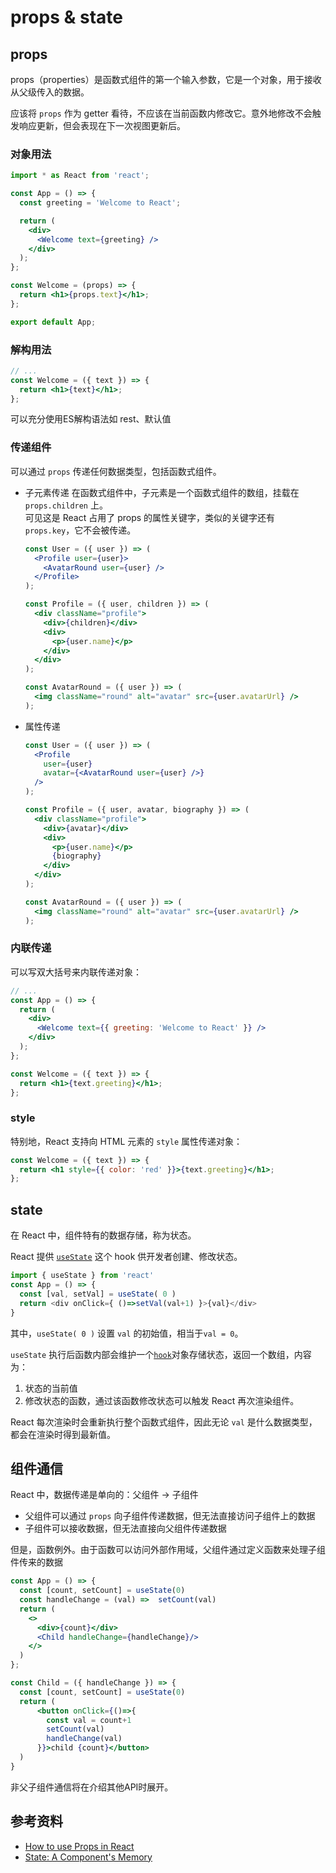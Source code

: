 # props & state
## props

props（properties）是函数式组件的第一个输入参数，它是一个对象，用于接收从父级传入的数据。

应该将 `props` 作为 getter 看待，不应该在当前函数内修改它。意外地修改不会触发响应更新，但会表现在下一次视图更新后。

### 对象用法
  ```jsx
  import * as React from 'react';
  
  const App = () => {
    const greeting = 'Welcome to React';
  
    return (
      <div>
        <Welcome text={greeting} />
      </div>
    );
  };
  
  const Welcome = (props) => {
    return <h1>{props.text}</h1>;
  };
  
  export default App;
  ```
### 解构用法
```jsx
// ...
const Welcome = ({ text }) => {
  return <h1>{text}</h1>;
};
```
可以充分使用ES解构语法如 rest、默认值

### 传递组件
可以通过 `props` 传递任何数据类型，包括函数式组件。

- 子元素传递
  在函数式组件中，子元素是一个函数式组件的数组，挂载在 `props.children` 上。  
  可见这是 React 占用了 props 的属性关键字，类似的关键字还有 `props.key`，它不会被传递。
  ```jsx
  const User = ({ user }) => (
    <Profile user={user}>
      <AvatarRound user={user} />
    </Profile>
  );
  
  const Profile = ({ user, children }) => (
    <div className="profile">
      <div>{children}</div>
      <div>
        <p>{user.name}</p>
      </div>
    </div>
  );
  
  const AvatarRound = ({ user }) => (
    <img className="round" alt="avatar" src={user.avatarUrl} />
  );
  ```
- 属性传递
  ```jsx
  const User = ({ user }) => (
    <Profile
      user={user}
      avatar={<AvatarRound user={user} />}
    />
  );
  
  const Profile = ({ user, avatar, biography }) => (
    <div className="profile">
      <div>{avatar}</div>
      <div>
        <p>{user.name}</p>
        {biography}
      </div>
    </div>
  );
  
  const AvatarRound = ({ user }) => (
    <img className="round" alt="avatar" src={user.avatarUrl} />
  );
  ```

### 内联传递
可以写双大括号来内联传递对象：
```jsx
// ...
const App = () => {
  return (
    <div>
      <Welcome text={{ greeting: 'Welcome to React' }} />
    </div>
  );
};

const Welcome = ({ text }) => {
  return <h1>{text.greeting}</h1>;
};
```

### style
特别地，React 支持向 HTML 元素的 `style` 属性传递对象：
```jsx
const Welcome = ({ text }) => {
  return <h1 style={{ color: 'red' }}>{text.greeting}</h1>;
};
```

## state

在 React 中，组件特有的数据存储，称为状态。

React 提供 [`useState`](https://github.com/facebook/react/blob/432b9f1d9729aaea010730d546bda89b9842eaa1/packages/react-reconciler/src/ReactFiberHooks.js#L3672) 这个 hook 供开发者创建、修改状态。

```js
import { useState } from 'react'
const App = () => {
  const [val, setVal] = useState( 0 )
  return <div onClick={ ()=>setVal(val+1) }>{val}</div>
}
```

其中，`useState( 0 )` 设置 `val` 的初始值，相当于`val = 0`。

`useState` 执行后函数内部会维护一个[`hook`](https://github.com/facebook/react/blob/432b9f1d9729aaea010730d546bda89b9842eaa1/packages/react-reconciler/src/ReactFiberHooks.js#L953)对象存储状态，返回一个数组，内容为：
1. 状态的当前值
2. 修改状态的函数，通过该函数修改状态可以触发 React 再次渲染组件。

React 每次渲染时会重新执行整个函数式组件，因此无论 `val` 是什么数据类型，都会在渲染时得到最新值。

## 组件通信

React 中，数据传递是单向的：父组件 → 子组件

- 父组件可以通过 `props` 向子组件传递数据，但无法直接访问子组件上的数据
- 子组件可以接收数据，但无法直接向父组件传递数据

但是，函数例外。由于函数可以访问外部作用域，父组件通过定义函数来处理子组件传来的数据

```jsx
const App = () => {
  const [count, setCount] = useState(0)
  const handleChange = (val) =>  setCount(val)
  return (
    <>
      <div>{count}</div>
      <Child handleChange={handleChange}/>
    </>
  )
};

const Child = ({ handleChange }) => {
  const [count, setCount] = useState(0)
  return (
      <button onClick={()=>{
        const val = count+1
        setCount(val)
        handleChange(val)
      }}>child {count}</button>
  )
}
```

非父子组件通信将在介绍其他API时展开。

## 参考资料
- [How to use Props in React](https://www.robinwieruch.de/react-pass-props-to-component/)
- [State: A Component's Memory](https://react.dev/learn/state-a-components-memory)